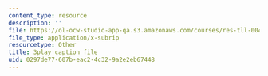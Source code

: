 ```yaml
---
content_type: resource
description: ''
file: https://ol-ocw-studio-app-qa.s3.amazonaws.com/courses/res-tll-004-stem-concept-videos-fall-2013/0297de77607beac24c329a2e2eb67448_NkV27ApZ0h4.srt
file_type: application/x-subrip
resourcetype: Other
title: 3play caption file
uid: 0297de77-607b-eac2-4c32-9a2e2eb67448
---
```

